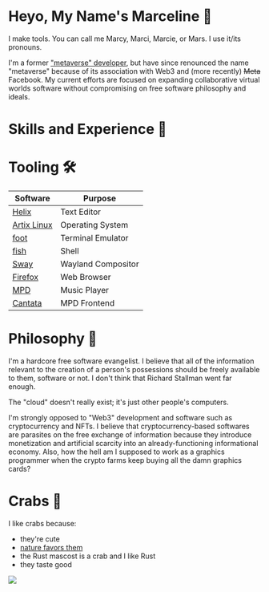 # Heyo, My Name's Marceline 👾

I make tools.
You can call me Marcy, Marci, Marcie, or Mars.
I use it/its pronouns.

I'm a former ["metaverse" developer](https://github.com/mondradiko/mondradiko), but
have since renounced the name "metaverse" because of its association with Web3 and
(more recently) ~~Meta~~ Facebook. My current efforts are focused on expanding
collaborative virtual worlds software without compromising on free software
philosophy and ideals.

# Skills and Experience 🌌

# Tooling 🛠️

| Software | Purpose |
| --- | --- |
| [Helix](https://helix-editor.com) | Text Editor |
| [Artix Linux](https://artixlinux.org) | Operating System |
| [foot](https://codeberg.org/dnkl/foot)| Terminal Emulator |
| [fish](https://fishshell.com) | Shell |
| [Sway](https://swaywm.org) | Wayland Compositor |
| [Firefox](https://firefox.com) | Web Browser |
| [MPD](https://musicpd.org) | Music Player |
| [Cantata](https://github.com/CDrummond/cantata) | MPD Frontend |

# Philosophy 📖

I'm a hardcore free software evangelist. I believe that all of the information
relevant to the creation of a person's possessions should be freely available to
them, software or not. I don't think that Richard Stallman went far enough.

The "cloud" doesn't really exist; it's just other people's computers.

I'm strongly opposed to "Web3" development and software such as cryptocurrency and
NFTs. I believe that cryptocurrency-based softwares are parasites on the free
exchange of information because they introduce monetization and artificial
scarcity into an already-functioning informational economy. Also, how the hell am
I supposed to work as a graphics programmer when the crypto farms keep buying all
the damn graphics cards?

# Crabs 🦀

I like crabs because:
- they're cute
- [nature favors them](https://www.youtube.com/watch?v=wvfR3XLXPvw)
- the Rust mascost is a crab and I like Rust
- they taste good

<!--
**marceline-cramer/marceline-cramer** is a ✨ _special_ ✨ repository because its `README.md` (this file) appears on your GitHub profile.

Here are some ideas to get you started:

- 🔭 I’m currently working on ...
- 🌱 I’m currently learning ...
- 👯 I’m looking to collaborate on ...
- 🤔 I’m looking for help with ...
- 💬 Ask me about ...
- 📫 How to reach me: ...
- 😄 Pronouns: ...
- ⚡ Fun fact: ...
-->

![](https://github-readme-stats.vercel.app/api?username=marceline-cramer&theme=rose_pine)
